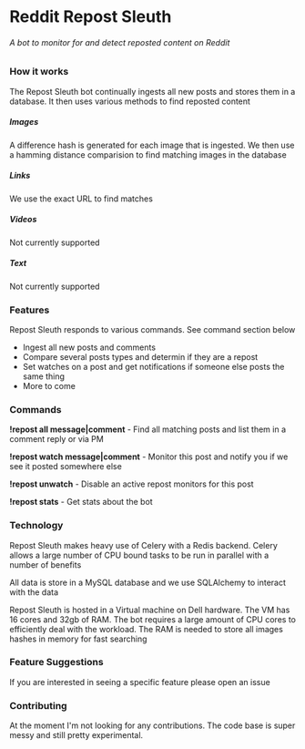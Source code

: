 # Reddit Repost Sleuth
###### A bot to monitor for and detect reposted content on Reddit

### How it works
The Repost Sleuth bot continually ingests all new posts and stores them in a database. It then uses various methods to find reposted content

##### Images
A difference hash is generated for each image that is ingested. We then use a hamming distance comparision to find matching images in the database

##### Links
We use the exact URL to find matches

##### Videos
Not currently supported

##### Text
Not currently supported

### Features
Repost Sleuth responds to various commands.  See command section below

* Ingest all new posts and comments
* Compare several posts types and determin if they are a repost
* Set watches on a post and get notifications if someone else posts the same thing
* More to come

### Commands
**!repost all message|comment** - Find all matching posts and list them in a comment reply or via PM

**!repost watch message|comment** - Monitor this post and notify you if we see it posted somewhere else

**!repost unwatch** - Disable an active repost monitors for this post

**!repost stats** - Get stats about the bot

### Technology

Repost Sleuth makes heavy use of Celery with a Redis backend.  Celery allows a large number of CPU bound tasks to be run in parallel with a number of benefits  

All data is store in a MySQL database and we use SQLAlchemy to interact with the data

Repost Sleuth is hosted in a Virtual machine on Dell hardware. The VM has 16 cores and 32gb of RAM.  The bot requires a large amount of CPU cores to efficiently deal with the workload.  The RAM is needed to store all images hashes in memory for fast searching

### Feature Suggestions
If you are interested in seeing a specific feature please open an issue 

### Contributing 

At the moment I'm not looking for any contributions. The code base is super messy and still pretty experimental. 